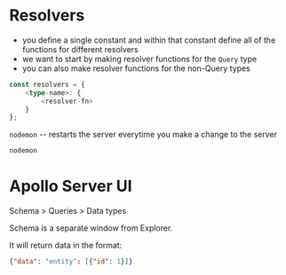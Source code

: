 # Resolvers

- you define a single constant and within that constant define all of the functions for different resolvers
- we want to start by making resolver functions for the `Query` type
- you can also make resolver functions for the non-Query types

```ts
const resolvers = {
    <type-name>: {
        <resolver-fn>
    }
};
```

`nodemon` -- restarts the server everytime you make a change to the server

```bash
nodemon
```

# Apollo Server UI

Schema > Queries > Data types

Schema is a separate window from Explorer.

It will return data in the format:

```json
{"data": "entity": [{"id": 1}]}
```
